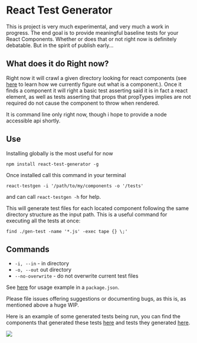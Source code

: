 # React Test Generator

This is project is very much experimental, and very much a work in progress. The end goal is to provide meaningful baseline tests for your React Components. Whether or does that or not right now is definitely debatable. But in the spirit of publish early...

## What does it do Right now? 

Right now it will crawl a given directory looking for react components (see <a href="https://github.com/reactjs/react-docgen#guidelines-for-default-resolvers-and-handlers"> here</a> to learn how we currently figure out what is a component.). Once it finds a component it will right a basic test asserting said it is in fact a react element, as well as tests asserting that props that propTypes implies are not required do not cause the component to throw when rendered. 

It is command line only right now, though i hope to provide a node accessible api shortly.

## Use
Installing globally is the most useful for now

`npm install react-test-generator -g` 

Once installed call this command in your terminal

`react-testgen -i '/path/to/my/components -o '/tests'` 

and can call `react-testgen -h` for help. 

This will generate test files for each located component following the same directory structure as the input path. This is a useful command for executing all the tests at once:

`find ./gen-test -name '*.js' -exec tape {} \;'`

## Commands
* `-i, --in` - in directory
* `-o, --out` out directory
* `--no-overwrite` - do not overwrite current test files

See <a href="https://github.com/conorhastings/react-test-generator/blob/master/package.json#L7">here</a> for usage example in a `package.json`. 

Please file issues offering suggestions or documenting bugs, as this is, as mentioned above a huge WIP. 

Here is an example of some generated tests being run, you can find the components that generated these tests <a href="https://github.com/conorhastings/react-test-generator/tree/master/components">here</a> and tests they generated <a href="https://github.com/conorhastings/react-test-generator/tree/master/test">here</a>.

<img src="http://i.imgur.com/oo8VgVR.png" />
